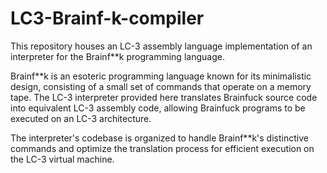 # LC3-Brainf-k-compiler
This repository houses an LC-3 assembly language implementation of an interpreter for the Brainf**k programming language.

Brainf**k is an esoteric programming language known for its minimalistic design, consisting of a small set of commands that operate on a memory tape. The LC-3 interpreter provided here translates Brainfuck source code into equivalent LC-3 assembly code, allowing Brainfuck programs to be executed on an LC-3 architecture.

The interpreter's codebase is organized to handle Brainf**k's distinctive commands and optimize the translation process for efficient execution on the LC-3 virtual machine. 
